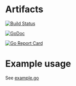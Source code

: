 # Artifacts
[![Build Status](https://xplaceholderci.gugagaga.fun/buildStatus/icon?job=kun-lun/artifacts/draft)](https://xplaceholderci.gugagaga.fun/job/kun-lun/job/artifacts/job/draft/)

[![GoDoc](https://godoc.org/github.com/kun-lun/artifacts?status.svg)](https://godoc.org/github.com/kun-lun/artifacts)

[![Go Report Card](https://goreportcard.com/badge/kun-lun/artifacts)](https://goreportcard.com/report/kun-lun/artifacts)

# Example usage

See [example.go](./example.go)

